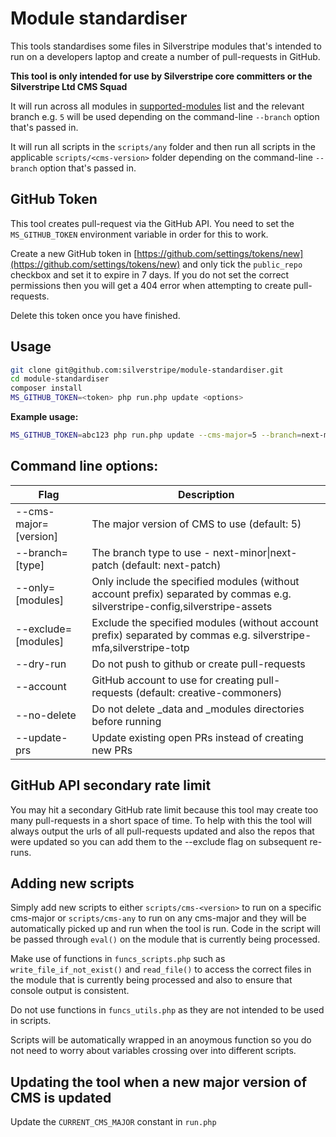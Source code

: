 # Module standardiser

This tools standardises some files in Silverstripe modules that's intended to run on a developers laptop and create 
a number of pull-requests in GitHub.

**This tool is only intended for use by Silverstripe core committers or the Silverstripe Ltd CMS Squad**

It will run across all modules in [supported-modules](https://github.com/silverstripe/supported-modules) list and the 
relevant branch e.g. `5` will be used depending on the command-line `--branch` option that's passed in.

It will run all scripts in the `scripts/any` folder and then run all scripts in the applicable 
`scripts/<cms-version>` folder depending on the command-line `--branch` option that's passed in.

## GitHub Token

This tool creates pull-request via the GitHub API. You need to set the `MS_GITHUB_TOKEN` environment variable in order 
for this to work.

Create a new GitHub token in [https://github.com/settings/tokens/new](https://github.com/settings/tokens/new) 
and only tick the `public_repo` checkbox and set it to expire in 7 days. If you do not set the correct permissions
then you will get a 404 error when attempting to create pull-requests.

Delete this token once you have finished.

## Usage

```bash
git clone git@github.com:silverstripe/module-standardiser.git
cd module-standardiser
composer install
MS_GITHUB_TOKEN=<token> php run.php update <options>
```

**Example usage:**
```bash
MS_GITHUB_TOKEN=abc123 php run.php update --cms-major=5 --branch=next-minor --dry-run --only=silverstripe-config,silverstripe-assets
```

## Command line options:

| Flag | Description |
| ---- | ------------|
| --cms-major=[version] | The major version of CMS to use (default: 5) |
| --branch=[type] | The branch type to use - next-minor\|next-patch (default: next-patch) |
| --only=[modules] | Only include the specified modules (without account prefix) separated by commas e.g. silverstripe-config,silverstripe-assets |
| --exclude=[modules] | Exclude the specified modules (without account prefix) separated by commas e.g. silverstripe-mfa,silverstripe-totp |
| --dry-run | Do not push to github or create pull-requests |
| --account | GitHub account to use for creating pull-requests (default: creative-commoners) |
| --no-delete | Do not delete _data and _modules directories before running |
| --update-prs | Update existing open PRs instead of creating new PRs |

## GitHub API secondary rate limit

You may hit a secondary GitHub rate limit because this tool may create too many pull-requests in a short space of time. 
To help with this the tool will always output the urls of all pull-requests updated and also the repos that were 
updated so you can add them to the --exclude flag on subsequent re-runs.

## Adding new scripts

Simply add new scripts to either `scripts/cms-<version>` to run on a specific cms-major or `scripts/cms-any` to run 
on any cms-major and they will be automatically picked up and run when the tool is run. Code in the script will be 
passed through `eval()` on the module that is currently being processed.

Make use of functions in `funcs_scripts.php` such as `write_file_if_not_exist()` and `read_file()` to access the 
correct files in the module that is currently being processed and also to ensure that console output is consistent.

Do not use functions in `funcs_utils.php` as they are not intended to be used in scripts.

Scripts will be automatically wrapped in an anoymous function so you do not need to worry about variables crossing 
over into different scripts.

## Updating the tool when a new major version of CMS is updated

Update the `CURRENT_CMS_MAJOR` constant in `run.php`
